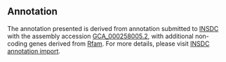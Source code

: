 

Annotation
----------

The annotation presented is derived from annotation submitted to
[INSDC](http://www.insdc.org) with the assembly accession
[GCA\_000258005.2](http://www.ebi.ac.uk/ena/data/view/GCA_000258005.2),
with additional non-coding genes derived from
[Rfam](http://rfam.xfam.org/). For more details, please visit [INSDC
annotation
import](http://ensemblgenomes.org/info/data/insdc_annotation).

